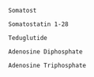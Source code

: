```molecule
Somatost
```
```molecule
Somatostatin 1-28
```

```molecule
Teduglutide
```

```molecule
Adenosine Diphosphate
```
```molecule
Adenosine Triphosphate
```